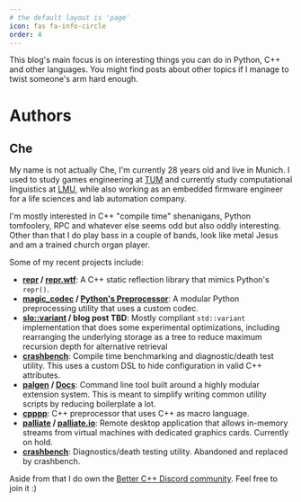 ```yaml
---
# the default layout is 'page'
icon: fas fa-info-circle
order: 4
---
```


This blog's main focus is on interesting things you can do in Python, C++ and other languages. You might find posts about other topics if I manage to twist someone's arm hard enough.

# Authors
## Che

My name is not actually Che, I'm currently 28 years old and live in Munich. I used to study games engineering at [TUM](https://www.tum.de/) and currently study computational linguistics at [LMU](https://www.lmu.de/), while also working as an embedded firmware engineer for a life sciences and lab automation company.

I'm mostly interested in C++ "compile time" shenanigans, Python tomfoolery, RPC and whatever else seems odd but also oddly interesting. Other than that I do play bass in a couple of bands, look like metal Jesus and am a trained church organ player. 

Some of my recent projects include:
- **[repr](https://github.com/Tsche/repr) / [repr.wtf](https://repr.wtf)**: A C++ static reflection library that mimics Python's `repr()`.
- **[magic_codec](https://github.com/Tsche/magic_codec) / [Python's Preprocessor](posts/PythonsPreprocessor)**: A modular Python preprocessing utility that uses a custom codec.
- **[slo::variant](https://github.com/Tsche/variant/tree/develop) / blog post TBD**: Mostly compliant `std::variant` implementation that does some experimental optimizations, including rearranging the underlying storage as a tree to reduce maximum recursion depth for alternative retrieval
- **[crashbench](https://github.com/Tsche/crashbench)**: Compile time benchmarking and diagnostic/death test utility. This uses a custom DSL to hide configuration in valid C++ attributes.
- **[palgen](https://github.com/palliate/palgen) / [Docs](https://palgen.palliate.io)**: Command line tool built around a highly modular extension system. This is meant to simplify writing common utility scripts by reducing boilerplate a lot.
- **[cpppp](https://github.com/Tsche/cpppp)**: C++ preprocessor that uses C++ as macro language.
- **[palliate](https://github.com/palliate) / [palliate.io](https://palliate.io)**: Remote desktop application that allows in-memory streams from virtual machines with dedicated graphics cards. Currently on hold.
- **[crashbench](https://github.com/Tsche/crashbench)**: Diagnostics/death testing utility. Abandoned and replaced by crashbench.


Aside from that I do own the [Better C++ Discord community](https://discord.gg/byZvFu7d94). Feel free to join it :)
